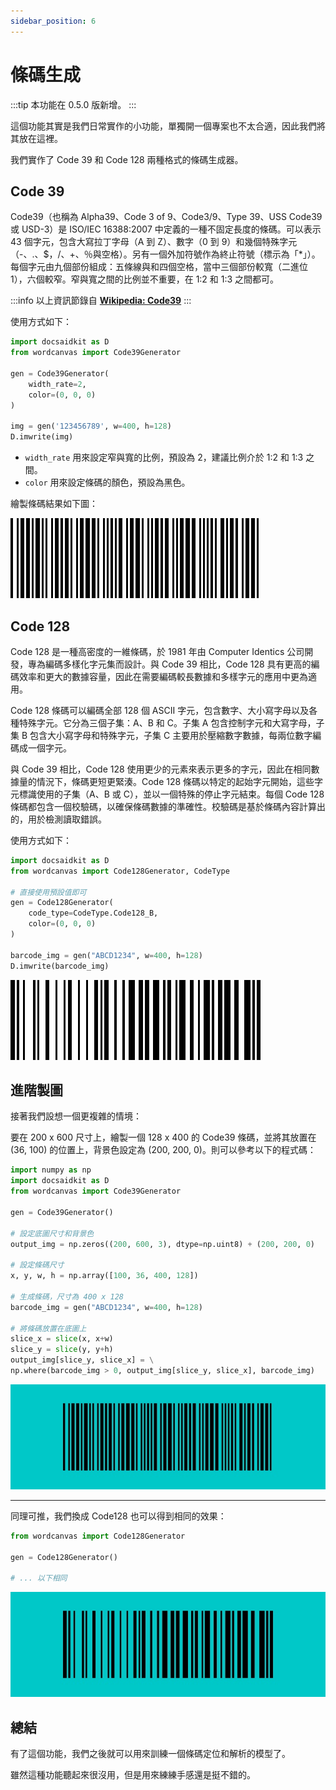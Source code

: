```yaml
---
sidebar_position: 6
---
```


# 條碼生成

:::tip
本功能在 0.5.0 版新增。
:::

這個功能其實是我們日常實作的小功能，單獨開一個專案也不太合適，因此我們將其放在這裡。

我們實作了 Code 39 和 Code 128 兩種格式的條碼生成器。

## Code 39

Code39（也稱為 Alpha39、Code 3 of 9、Code3/9、Type 39、USS Code39 或 USD-3）是 ISO/IEC 16388:2007 中定義的一種不固定長度的條碼。可以表示 43 個字元，包含大寫拉丁字母（A 到 Z）、數字（0 到 9）和幾個特殊字元（-、.、$，/、+、％與空格）。另有一個外加符號作為終止符號（標示為「\*」）。每個字元由九個部份組成：五條線與和四個空格，當中三個部份較寬（二進位 1），六個較窄。窄與寬之間的比例並不重要，在 1:2 和 1:3 之間都可。

:::info
以上資訊節錄自 [**Wikipedia: Code39**](https://zh.wikipedia.org/wiki/Code39)
:::

使用方式如下：

```python
import docsaidkit as D
from wordcanvas import Code39Generator

gen = Code39Generator(
    width_rate=2,
    color=(0, 0, 0)
)

img = gen('123456789', w=400, h=128)
D.imwrite(img)
```

- `width_rate` 用來設定窄與寬的比例，預設為 2，建議比例介於 1:2 和 1:3 之間。
- `color` 用來設定條碼的顏色，預設為黑色。

繪製條碼結果如下圖：

![code39 example](./resources/code39_example.jpg)

## Code 128

Code 128 是一種高密度的一維條碼，於 1981 年由 Computer Identics 公司開發，專為編碼多樣化字元集而設計。與 Code 39 相比，Code 128 具有更高的編碼效率和更大的數據容量，因此在需要編碼較長數據和多樣字元的應用中更為適用。

Code 128 條碼可以編碼全部 128 個 ASCII 字元，包含數字、大小寫字母以及各種特殊字元。它分為三個子集：A、B 和 C。子集 A 包含控制字元和大寫字母，子集 B 包含大小寫字母和特殊字元，子集 C 主要用於壓縮數字數據，每兩位數字編碼成一個字元。

與 Code 39 相比，Code 128 使用更少的元素來表示更多的字元，因此在相同數據量的情況下，條碼更短更緊湊。Code 128 條碼以特定的起始字元開始，這些字元標識使用的子集（A、B 或 C），並以一個特殊的停止字元結束。每個 Code 128 條碼都包含一個校驗碼，以確保條碼數據的準確性。校驗碼是基於條碼內容計算出的，用於檢測讀取錯誤。

使用方式如下：

```python
import docsaidkit as D
from wordcanvas import Code128Generator, CodeType

# 直接使用預設值即可
gen = Code128Generator(
    code_type=CodeType.Code128_B,
    color=(0, 0, 0)
)

barcode_img = gen("ABCD1234", w=400, h=128)
D.imwrite(barcode_img)
```

![code128 example](./resources/code128_example.jpg)

## 進階製圖

接著我們設想一個更複雜的情境：

要在 200 x 600 尺寸上，繪製一個 128 x 400 的 Code39 條碼，並將其放置在 (36, 100) 的位置上，背景色設定為 (200, 200, 0)。則可以參考以下的程式碼：

```python
import numpy as np
import docsaidkit as D
from wordcanvas import Code39Generator

gen = Code39Generator()

# 設定底圖尺寸和背景色
output_img = np.zeros((200, 600, 3), dtype=np.uint8) + (200, 200, 0)

# 設定條碼尺寸
x, y, w, h = np.array([100, 36, 400, 128])

# 生成條碼，尺寸為 400 x 128
barcode_img = gen("ABCD1234", w=400, h=128)

# 將條碼放置在底圖上
slice_x = slice(x, x+w)
slice_y = slice(y, y+h)
output_img[slice_y, slice_x] = \
np.where(barcode_img > 0, output_img[slice_y, slice_x], barcode_img)
```

![code39 example 1](./resources/code39_example_1.jpg)

---

同理可推，我們換成 Code128 也可以得到相同的效果：

```python
from wordcanvas import Code128Generator

gen = Code128Generator()

# ... 以下相同

```

![code128 example 1](./resources/code128_example_1.jpg)

## 總結

有了這個功能，我們之後就可以用來訓練一個條碼定位和解析的模型了。

雖然這種功能聽起來很沒用，但是用來練練手感還是挺不錯的。
